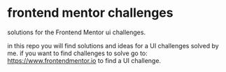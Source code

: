 # frontend mentor challenges
solutions for the Frontend Mentor ui challenges.

in this repo you will find solutions and ideas for a UI challenges solved by me.
if you want to find challenges to solve go to: https://www.frontendmentor.io to find a UI challenge.
